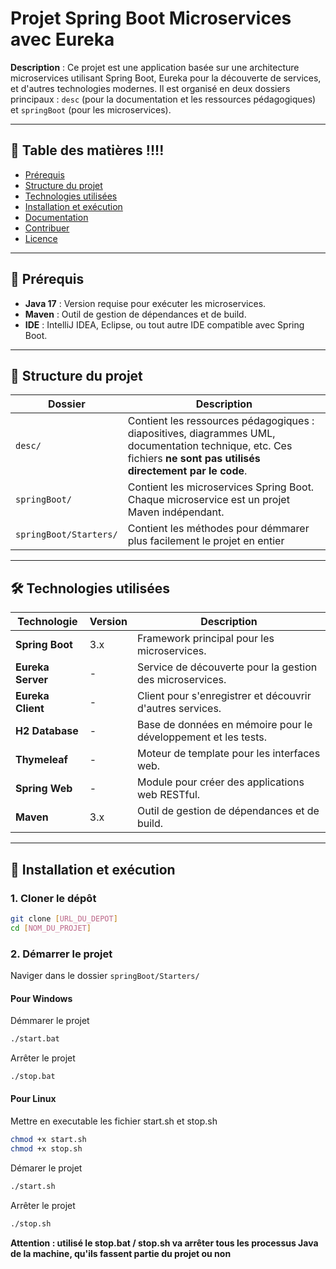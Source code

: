 # Projet Spring Boot Microservices avec Eureka

**Description** : Ce projet est une application basée sur une architecture microservices utilisant Spring Boot, Eureka pour la découverte de services, et d'autres technologies modernes. Il est organisé en deux dossiers principaux : `desc` (pour la documentation et les ressources pédagogiques) et `springBoot` (pour les microservices).

---

## 📌 Table des matières !!!!
- [Prérequis](#prérequis)
- [Structure du projet](#structure-du-projet)
- [Technologies utilisées](#technologies-utilisées)
- [Installation et exécution](#installation-et-exécution)
- [Documentation](#documentation)
- [Contribuer](#contribuer)
- [Licence](#licence)

---

## 🔧 Prérequis
- **Java 17** : Version requise pour exécuter les microservices.
- **Maven** : Outil de gestion de dépendances et de build.
- **IDE** : IntelliJ IDEA, Eclipse, ou tout autre IDE compatible avec Spring Boot.

---

## 📂 Structure du projet

<custom-element data-json="%7B%22type%22%3A%22table-metadata%22%2C%22attributes%22%3A%7B%22title%22%3A%22Structure%20des%20dossiers%22%7D%7D" />

| Dossier | Description |
|---------|-------------|
| `desc/` | Contient les ressources pédagogiques : diapositives, diagrammes UML, documentation technique, etc. Ces fichiers **ne sont pas utilisés directement par le code**. |
| `springBoot/` | Contient les microservices Spring Boot. Chaque microservice est un projet Maven indépendant. |
| `springBoot/Starters/` | Contient les méthodes pour démmarer plus facilement le projet en entier |

---

## 🛠 Technologies utilisées

<custom-element data-json="%7B%22type%22%3A%22table-metadata%22%2C%22attributes%22%3A%7B%22title%22%3A%22Technologies%22%7D%7D" />

| Technologie | Version | Description |
|-------------|---------|-------------|
| **Spring Boot** | 3.x | Framework principal pour les microservices. |
| **Eureka Server** | - | Service de découverte pour la gestion des microservices. |
| **Eureka Client** | - | Client pour s'enregistrer et découvrir d'autres services. |
| **H2 Database** | - | Base de données en mémoire pour le développement et les tests. |
| **Thymeleaf** | - | Moteur de template pour les interfaces web. |
| **Spring Web** | - | Module pour créer des applications web RESTful. |
| **Maven** | 3.x | Outil de gestion de dépendances et de build. |

---

## 🚀 Installation et exécution

### 1. Cloner le dépôt
```bash
git clone [URL_DU_DEPOT]
cd [NOM_DU_PROJET]
```

### 2. Démarrer le projet
Naviger dans le dossier `springBoot/Starters/`

#### Pour Windows
Démmarer le projet
```bash
./start.bat
```
Arrêter le projet 
```bash
./stop.bat
```

#### Pour Linux

Mettre en executable les fichier start.sh et stop.sh
```bash
chmod +x start.sh
chmod +x stop.sh
```

Démarer le projet
```bash
./start.sh
```

Arrêter le projet 
```bash
./stop.sh
```

**Attention : utilisé le stop.bat / stop.sh va arrêter tous les processus Java de la machine, qu'ils fassent partie du projet ou non**